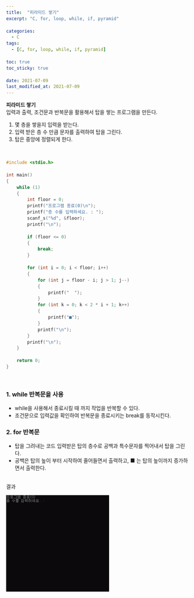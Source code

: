 ```yaml
---
title:  "피라미드 쌓기"
excerpt: "C, for, loop, while, if, pyramid"

categories:
  - C
tags:
  - [C, for, loop, while, if, pyramid]

toc: true
toc_sticky: true
 
date: 2021-07-09
last_modified_at: 2021-07-09
---  
```


**피라미드 쌓기**  <br/>
입력과 출력, 조건문과 반복문을 활용해서 탑을 쌓는 프로그램을 만든다.  

1. 몇 층을 쌓을지 입력을 받는다.
2. 입력 받은 층 수 만큼 문자를 출력하여 탑을 그린다.
3. 탑은 중앙에 정렬되게 한다.  

<br/>

```c
#include <stdio.h>

int main()
{
	while (1)
	{
		int floor = 0;
		printf("프로그램 종료(0)\n");
		printf("층 수를 입력하세요. : ");
		scanf_s("%d", &floor);
		printf("\n");

		if (floor <= 0)
		{
			break;
		}

		for (int i = 0; i < floor; i++)
		{
			for (int j = floor - i; j > 1; j--)
			{
				printf("  ");
			}
			for (int k = 0; k < 2 * i + 1; k++)
			{
				printf("■");
			}
			printf("\n");
		}
		printf("\n");
	}

	return 0;
}
```

<br/>  

### 1. while 반복문을 사용  
  * while을 사용해서 종료시킬 때 까지 작업을 반복할 수 있다. 
  * 조건문으로 입력값을 확인하여 반복문을 종료시키는 break를 동작시킨다.  

### 2. for 반복문  
  * 탑을 그려내는 코드 입력받은 탑의 층수로 공백과 특수문자를 찍어내서 탑을 그린다.  
  * 공백은 탑의 높이 부터 시작하여 줄어들면서 출력하고, ■ 는 탑의 높이까지 증가하면서 출력한다. 
  
<br/>  
결과  
  
![pyramid](/assets/images/20210709_Posting/1.gif)  

